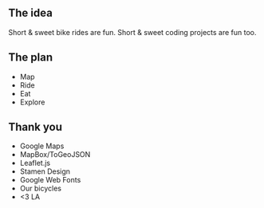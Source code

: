 ## The idea

Short & sweet bike rides are fun. Short & sweet coding projects are fun too.

## The plan
- Map
- Ride
- Eat
- Explore

## Thank you
- Google Maps
- MapBox/ToGeoJSON
- Leaflet.js
- Stamen Design
- Google Web Fonts
- Our bicycles
- <3 LA